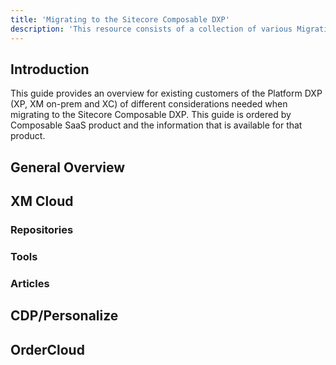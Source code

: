 ```yaml
---
title: 'Migrating to the Sitecore Composable DXP'
description: 'This resource consists of a collection of various Migration related content from the Sitecore platform DXP (XP, XM or XC) to the Sitecore Composable SaaS DXP.'
---
```


## Introduction

This guide provides an overview for existing customers of the Platform DXP (XP, XM on-prem and XC) of different considerations needed when migrating to the Sitecore Composable DXP. This guide is ordered by Composable SaaS product and the information that is available for that product.

## General Overview

<YouTube youTubeId="ZTjk5t9dfRQ" />

<Row columns={2}>
  <Article title="XP Global Brand Use Case Scenario" description="A global brand using heavy personalization across hundreds of sites migrates to SaaS" link="https://community.sitecore.com/community?id=community_blog&sys_id=ae56931f1b462554722d4042b24bcb76" />
  <Article title="XM Jamstack Use Case Scenario" description="A modern headless architecture with XM and Edge moves to XM Cloud" link="https://community.sitecore.com/community?id=community_blog&sys_id=7c74bbfa1bb5e590b8954371b24bcb7b" />
  <Article title="XP Marketing Automation Use Case Scenario" description="An XP solution with EXM and Marketing automation migrates to Send and Personalize" link="https://community.sitecore.com/community?id=community_blog&sys_id=f61af8f41b176910722d4042b24bcb72" />
  <Article title="Classic XP with Simple Personalization" description="A .NET MVC solution with simple personalization migrates to .NET headless on XM Cloud" link="https://community.sitecore.com/community?id=community_blog&sys_id=9fb319151b23e510efd0ec22604bcb12" />
</Row>

## XM Cloud

### Repositories

<Row columns={2}>
<Repository framework="Nextjs" name="XM Cloud Introduction" description="An example of a real XM Cloud implementation that can be useful with your own XM Cloud migration projects." repositoryUrl="https://github.com/sitecore/xm-cloud-introduction" />
</Row>

### Tools

<Row columns={2}>
  <Article title="XM to XM Cloud Content Migration tool" description="Move content, media and user data from a source XM on-premises instance to a target XM Cloud environment." link="/downloads/xm-cloud#xm-to-xm-cloud-content-migration-tool" linktext="Download" />
</Row>

### Articles

<Row columns={2}>
  <Article title="Migrating the Sitecore MVP site" description="An introduction to the purpose of the series and the initial steps to migrate from XM on-Prem to XM Cloud." link="https://robearlam.com/blog/migrating-the-sitecore-mvp-site-to-xm-cloud-part-1" />
  <Article title="Custom Content Resolvers" description="Exploration of Custom Content Resolvers and their usage with XM Cloud." link="https://robearlam.com/blog/migrating-the-sitecore-mvp-site-to-xm-cloud-part-2" />
  <Article title="The MVP Directory" description="Headless development of custom search interfaces with XM Cloud." link="https://robearlam.com/blog/migrating-the-sitecore-mvp-site-to-xm-cloud-part-3" />
  <Article title="Secure Pages" description="How to handle secure pages with external identity providers with XM Cloud." link="https://robearlam.com/blog/migrating-the-sitecore-mvp-site-to-xm-cloud-part-4" />
  <Article title="Converting a TDS project to Sitecore Content Serialization (SCS)" description="Get ready for XM Cloud by converting your TDS projects to SCS format." link="https://community.sitecore.com/community?id=community_blog&sys_id=9390c8a91b76359438a46421b24bcb40" />
  <Article title="9 Changes affecting migration estimates" description="Estimating Sitecore XP to XM Cloud upgrade — what challenges lies ahead? (Jack Spektor)" link="https://jackspektor.medium.com/estimating-sitecore-xp-to-xm-cloud-upgrade-what-challenges-lies-ahead-226d1c36b8e" />
  <Article title="Migration roadmap" description="A Practical Roadmap for Existing Sitecore Customers to Move To XM Cloud (David San Filippo)" link="https://blogs.perficient.com/2022/11/28/a-practical-roadmap-for-existing-sitecore-customers-to-move-to-xm-cloud/" />
  <YouTube youTubeId="vLAfx7dps_Q" />
  
  <Link title="Learn more about Sitecore XM Cloud" link="/content-management/xm-cloud" />
</Row>

## CDP/Personalize

<Row columns={2}>
  <Article title="CDP, Personalize Migration Scenarios" description="This guide walks the user through considerations when migrating from various use cases to CDP or Personalize" link="https://community.sitecore.com/community?id=community_blog&sys_id=f1cc98af1b541590e55241dde54bcb0d" />
</Row>
<Row columns={2}>
  <Link title="Learn more about Sitecore CDP" link="/customer-data-management/cdp" />
  <Link title="Learn more about Sitecore Personalize" link="/personalization-testing/personalize" />
</Row>

## OrderCloud

<Row columns={4}>
  <Article title="Transitioning to OrderCloud: API Access" description="" link="https://community.sitecore.com/community?id=community_blog&sys_id=89f8d1391b416154e55241dde54bcb88" />
  <Article title="Transitioning to OrderCloud: Carts to Unsubmitted Orders and Carts" description="" link="https://community.sitecore.com/community?id=community_blog&sys_id=293153231b01a110e55241dde54bcba3" />
  <Article title="Transitioning to OrderCloud: Catalogs and Categories" description="" link="https://community.sitecore.com/community?id=community_blog&sys_id=0e1c6adb1b416910e55241dde54bcb9e" />
  <Article title="Transitioning to OrderCloud: Customer to Buyer Users" description="" link="https://community.sitecore.com/community?id=community_blog&sys_id=0913197d1bcd2154e55241dde54bcb9f" />
  <Article title="Transitioning to OrderCloud: Fulfillments to Shipping" description="" link="https://community.sitecore.com/community?id=community_blog&sys_id=3826e72f1b81a110e55241dde54bcb7b" />
  <Article title="Transitioning to OrderCloud: Inventory and Pricing" description="" link="https://community.sitecore.com/community?id=community_blog&sys_id=c7fb76571b056910e55241dde54bcb63" />
  <Article title="Transitioning to OrderCloud: Orders" description="" link="https://community.sitecore.com/community?id=community_blog&sys_id=6925d18c1b5d6510e55241dde54bcbbf" />
  <Article title="Transitioning to OrderCloud: Order Workflow and Minions" description="" link="https://community.sitecore.com/community?id=community_blog&sys_id=bc6e1dd41b192910e55241dde54bcbd3" />
  <Article title="Transitioning to OrderCloud: Promotions" description="" link="https://community.sitecore.com/community?id=community_blog&sys_id=e3a389dd1b112910722d4042b24bcb93" />
  <Article title="Transitioning to OrderCloud: Sellable Items to Products" description="" link="https://community.sitecore.com/community?id=community_blog&sys_id=06a4f29f1b816910e55241dde54bcbb0" />
  <Article title="Transitioning to OrderCloud: Tax and Payments" description="" link="https://community.sitecore.com/community?id=community_blog&sys_id=c2bf81801b5d6510e55241dde54bcbd7" />
</Row>
<Row columns={2}>
  <Link title="Learn more about Sitecore OrderCloud" link="/commerce/ordercloud" />
</Row>
